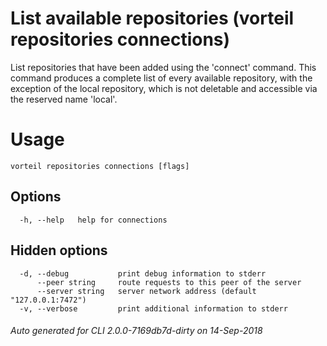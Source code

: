 # List available repositories (vorteil repositories connections)

List repositories that have been added using the 'connect' command. This command
produces a complete list of every available repository, with the exception of
the local repository, which is not deletable and accessible via the reserved
name 'local'.

# Usage

```
vorteil repositories connections [flags]
```

## Options

```
  -h, --help   help for connections
```

## Hidden options

```
  -d, --debug           print debug information to stderr
      --peer string     route requests to this peer of the server
      --server string   server network address (default "127.0.0.1:7472")
  -v, --verbose         print additional information to stderr
```


###### Auto generated for CLI 2.0.0-7169db7d-dirty on 14-Sep-2018
